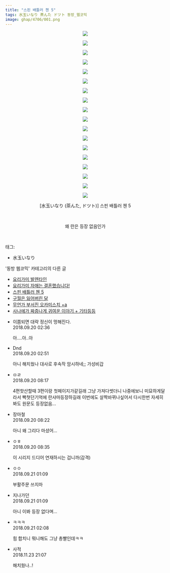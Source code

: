 ```yaml
---
title: "스핀 배틀러 첸 5"
tags: 水玉いなり 茶んた ドツト 동방_웹코믹
image: ghap/4706/001.png
---
```

<div class="article">
<p style="text-align: center; clear: none; float: none;"><img src="{{ site.nasurl }}/ghap/4706/001.png"/></p>
<p style="text-align: center; clear: none; float: none;"><img src="{{ site.nasurl }}/ghap/4706/002.png"/></p>
<p style="text-align: center; clear: none; float: none;"><img src="{{ site.nasurl }}/ghap/4706/003.png"/></p>
<p style="text-align: center; clear: none; float: none;"><img src="{{ site.nasurl }}/ghap/4706/004.png"/></p>
<p style="text-align: center; clear: none; float: none;"><img src="{{ site.nasurl }}/ghap/4706/005.png"/></p>
<p style="text-align: center; clear: none; float: none;"><img src="{{ site.nasurl }}/ghap/4706/006.png"/></p>
<p style="text-align: center; clear: none; float: none;"><img src="{{ site.nasurl }}/ghap/4706/007.png"/></p>
<p style="text-align: center; clear: none; float: none;"><img src="{{ site.nasurl }}/ghap/4706/008.png"/></p>
<p style="text-align: center; clear: none; float: none;"><img src="{{ site.nasurl }}/ghap/4706/009.png"/></p>
<p style="text-align: center; clear: none; float: none;"><img src="{{ site.nasurl }}/ghap/4706/010.png"/></p>
<p style="text-align: center; clear: none; float: none;"><img src="{{ site.nasurl }}/ghap/4706/011.png"/></p>
<p style="text-align: center; clear: none; float: none;"><img src="{{ site.nasurl }}/ghap/4706/012.png"/></p>
<p style="text-align: center; clear: none; float: none;"><img src="{{ site.nasurl }}/ghap/4706/013.png"/></p>
<p style="text-align: center; clear: none; float: none;"><img src="{{ site.nasurl }}/ghap/4706/014.png"/></p>
<p style="text-align: center; clear: none; float: none;"><img src="{{ site.nasurl }}/ghap/4706/015.png"/></p>
<p style="text-align: center; clear: none; float: none;"><img src="{{ site.nasurl }}/ghap/4706/016.png"/></p>
<p style="text-align: center; clear: none; float: none;"><img src="{{ site.nasurl }}/ghap/4706/017.png"/></p>
<p style="text-align: center; clear: none; float: none;"><img src="{{ site.nasurl }}/ghap/4706/018.png"/></p>
<p style="text-align: center; clear: none; float: none;">[水玉いなり (茶んた, ドツト)] 스핀 배틀러 첸 5</p>
<p style="text-align: center; clear: none; float: none;"><br/></p>
<p style="text-align: center; clear: none; float: none;">왜 란은 등장 없음인가</p>
<p><br/></p>
</div><div class="tagTrail">
<p>태그: </p>
<ul>
<li>水玉いなり</li>
</ul>
</div><div class="another">
<p>'동방 웹코믹' 카테고리의 다른 글</p>
<ul>
<li><a href="/2018-09-21-ghap_4710">요리가미 발렌타인</a></li>
<li><a href="/2018-09-21-ghap_4709">요리가미 자매는 결혼했습니다!</a></li>
<li><a href="/2018-09-20-ghap_4706">스핀 배틀러 첸 5</a></li>
<li><a href="/2018-09-18-ghap_4703">구월은 잃어버린 달</a></li>
<li><a href="/2018-09-11-ghap_4695">무언가 부서진 오카미스치 +a</a></li>
<li><a href="/2018-09-10-ghap_4693">사나에가 짜증나게 귀여운 이야기 + 기타등등</a></li>
</ul>
</div><div class="cb_module cb_fluid">
<div class="cb_wrt cb_profile">
<div class="comment">
<ul>
<li class="cb_thumb_off" id="comment15336183">
<div class="cb_comment_area">
<div class="cb_info_area">
<div class="cb_section">
<span class="cb_nick_name">이쯤되면 대략 정신이 멍해진다.</span>
</div>
<div class="cb_section">
<span class="cb_date">2018.09.20 02:36 </span>
</div>
</div>
<div class="cb_dsc_comment">
<p class="cb_dsc">
											아....아..아
										</p>
</div>
</div></li>
<li class="cb_thumb_off" id="comment15336188">
<div class="cb_comment_area">
<div class="cb_info_area">
<div class="cb_section">
<span class="cb_nick_name">Dnd</span>
</div>
<div class="cb_section">
<span class="cb_date">2018.09.20 02:51 </span>
</div>
</div>
<div class="cb_dsc_comment">
<p class="cb_dsc">
											아니 해치웠나 대사로 후속작 암시하네;; 가성비갑
										</p>
</div>
</div></li>
<li class="cb_thumb_off" id="comment15336378">
<div class="cb_comment_area">
<div class="cb_info_area">
<div class="cb_section">
<span class="cb_nick_name">ㅁㄹ</span>
</div>
<div class="cb_section">
<span class="cb_date">2018.09.20 08:17 </span>
</div>
</div>
<div class="cb_dsc_comment">
<p class="cb_dsc">
											4편핫산할때 3편이랑 첫페이지가같길래 그냥 가져다썻더니 나중에보니 미묘하게달라서 빡쳣던기억에 란샤마등장하길래 이번에도 살짝바뀌나싶어서 다시한번 자세히봐도 원문도 등장없음...
										</p>
</div>
</div></li>
<li class="cb_thumb_off" id="comment15336384">
<div class="cb_comment_area">
<div class="cb_info_area">
<div class="cb_section">
<span class="cb_nick_name">장마철</span>
</div>
<div class="cb_section">
<span class="cb_date">2018.09.20 08:22 </span>
</div>
</div>
<div class="cb_dsc_comment">
<p class="cb_dsc">
											아니 왜 그리다 마셨어...
										</p>
</div>
</div></li>
<li class="cb_thumb_off" id="comment15336406">
<div class="cb_comment_area">
<div class="cb_info_area">
<div class="cb_section">
<span class="cb_nick_name">ㅇㅎ</span>
</div>
<div class="cb_section">
<span class="cb_date">2018.09.20 08:35 </span>
</div>
</div>
<div class="cb_dsc_comment">
<p class="cb_dsc">
											이 시리지 드디어 연재하시는 겁니까(감격)
										</p>
</div>
</div></li>
<li class="cb_thumb_off" id="comment15337191">
<div class="cb_comment_area">
<div class="cb_info_area">
<div class="cb_section">
<span class="cb_nick_name">ㅇㅇ</span>
</div>
<div class="cb_section">
<span class="cb_date">2018.09.21 01:09 </span>
</div>
</div>
<div class="cb_dsc_comment">
<p class="cb_dsc">
											부활주문 쓰지마
										</p>
</div>
</div></li>
<li class="cb_thumb_off" id="comment15337192">
<div class="cb_comment_area">
<div class="cb_info_area">
<div class="cb_section">
<span class="cb_nick_name">지나가던</span>
</div>
<div class="cb_section">
<span class="cb_date">2018.09.21 01:09 </span>
</div>
</div>
<div class="cb_dsc_comment">
<p class="cb_dsc">
											아니 이봐 등장 없다며...
										</p>
</div>
</div></li>
<li class="cb_thumb_off" id="comment15337207">
<div class="cb_comment_area">
<div class="cb_info_area">
<div class="cb_section">
<span class="cb_nick_name">ㅋㅋㅋ</span>
</div>
<div class="cb_section">
<span class="cb_date">2018.09.21 02:08 </span>
</div>
</div>
<div class="cb_dsc_comment">
<p class="cb_dsc">
											힘 합치니 뭐니해도 그냥 총빨인데ㅋㅋ
										</p>
</div>
</div></li>
<li class="cb_thumb_off" id="comment15377559">
<div class="cb_comment_area">
<div class="cb_info_area">
<div class="cb_section">
<span class="cb_nick_name">사적</span>
</div>
<div class="cb_section">
<span class="cb_date">2018.11.23 21:07 </span>
</div>
</div>
<div class="cb_dsc_comment">
<p class="cb_dsc">
											해치웠나..!
										</p>
</div>
</div></li>
</ul>
</div>
</div><!-- commentList close -->
</div>